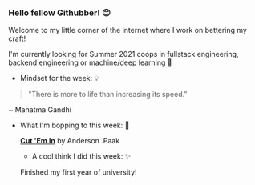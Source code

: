 ### Hello fellow Githubber! 😊
Welcome to my little corner of the internet where I work on bettering my craft! 

I'm currently looking for Summer 2021 coops in fullstack engineering, backend engineering or machine/deep learning 🤖

- Mindset for the week: 💡

>"There is more to life than increasing its speed." 

~ Mahatma Gandhi

- What I'm bopping to this week: 🎵

  [**Cut 'Em In**](https://open.spotify.com/track/1Y1pwv97zAFL5LM2ncjSi4?si=p3FCeDGqQcGug8B6CW-Pjw) by Anderson .Paak 
  
  
  - A cool think I did this week: ✨
  
  Finished my first year of university!




